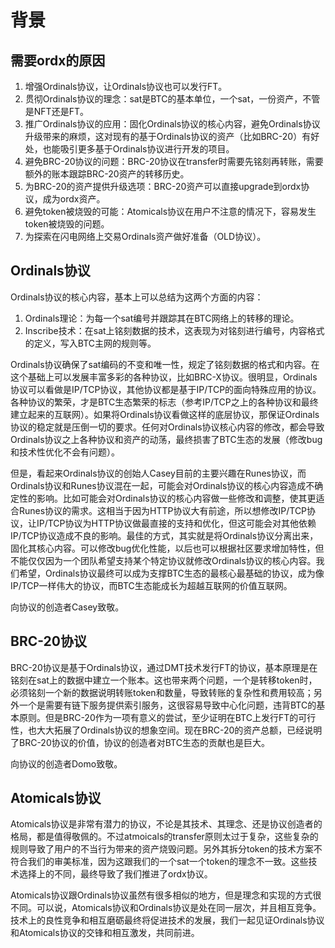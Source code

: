 背景
=====


需要ordx的原因
-----
1. 增强Ordinals协议，让Ordinals协议也可以发行FT。
2. 贯彻Ordinals协议的理念：sat是BTC的基本单位，一个sat，一份资产，不管是NFT还是FT。
3. 推广Ordinals协议的应用：固化Ordinals协议的核心内容，避免Ordinals协议升级带来的麻烦，这对现有的基于Ordinals协议的资产（比如BRC-20）有好处，也能吸引更多基于Ordinals协议进行开发的项目。
4. 避免BRC-20协议的问题：BRC-20协议在transfer时需要先铭刻再转账，需要额外的账本跟踪BRC-20资产的转移历史。
5. 为BRC-20的资产提供升级选项：BRC-20资产可以直接upgrade到ordx协议，成为ordx资产。
6. 避免token被烧毁的可能：Atomicals协议在用户不注意的情况下，容易发生token被烧毁的问题。
7. 为探索在闪电网络上交易Ordinals资产做好准备（OLD协议）。


Ordinals协议
-----
Ordinals协议的核心内容，基本上可以总结为这两个方面的内容：
1. Ordinals理论：为每一个sat编号并跟踪其在BTC网络上的转移的理论。
2. Inscribe技术：在sat上铭刻数据的技术，这表现为对铭刻进行编号，内容格式的定义，写入BTC主网的规则等。

Ordinals协议确保了sat编码的不变和唯一性，规定了铭刻数据的格式和内容。在这个基础上可以发展丰富多彩的各种协议，比如BRC-X协议。很明显，Ordinals协议可以看做是IP/TCP协议，其他协议都是基于IP/TCP的面向特殊应用的协议。各种协议的繁荣，才是BTC生态繁荣的标志（参考IP/TCP之上的各种协议和最终建立起来的互联网）。如果将Ordinals协议看做这样的底层协议，那保证Ordinals协议的稳定就是压倒一切的要求。任何对Ordinals协议核心内容的修改，都会导致Ordinals协议之上各种协议和资产的动荡，最终损害了BTC生态的发展（修改bug和技术性优化不会有问题）。  


但是，看起来Ordinals协议的创始人Casey目前的主要兴趣在Runes协议，而Ordinals协议和Runes协议混在一起，可能会对Ordinals协议的核心内容造成不确定性的影响。比如可能会对Ordinals协议的核心内容做一些修改和调整，使其更适合Runes协议的需求。这相当于因为HTTP协议大有前途，所以想修改IP/TCP协议，让IP/TCP协议为HTTP协议做最直接的支持和优化，但这可能会对其他依赖IP/TCP协议造成不良的影响。最佳的方式，其实就是将Ordinals协议分离出来，固化其核心内容。可以修改bug优化性能，以后也可以根据社区要求增加特性，但不能仅仅因为一个团队希望支持某个特定协议就修改Ordinals协议的核心内容。我们希望，Ordinals协议最终可以成为支撑BTC生态的最核心最基础的协议，成为像IP/TCP一样伟大的协议，而BTC生态能成长为超越互联网的价值互联网。


向协议的创造者Casey致敬。  


BRC-20协议
-----
BRC-20协议是基于Ordinals协议，通过DMT技术发行FT的协议，基本原理是在铭刻在sat上的数据中建立一个账本。这也带来两个问题，一个是转移token时，必须铭刻一个新的数据说明转账token和数量，导致转账的复杂性和费用较高；另外一个是需要有链下服务提供索引服务，这很容易导致中心化问题，违背BTC的基本原则。但是BRC-20作为一项有意义的尝试，至少证明在BTC上发行FT的可行性，也大大拓展了Ordinals协议的想象空间。现在BRC-20的资产总额，已经说明了BRC-20协议的价值，协议的创造者对BTC生态的贡献也是巨大。

向协议的创造者Domo致敬。  


Atomicals协议
-----
Atomicals协议是非常有潜力的协议，不论是其技术、其理念、还是协议创造者的格局，都是值得敬佩的。不过atmoicals的transfer原则太过于复杂，这些复杂的规则导致了用户的不当行为带来的资产烧毁问题。另外其拆分token的技术方案不符合我们的审美标准，因为这跟我们的一个sat一个token的理念不一致。这些技术选择上的不同，最终导致了我们推进了ordx协议。  

Atomicals协议跟Ordinals协议虽然有很多相似的地方，但是理念和实现的方式很不同。可以说，Atomicals协议和Ordinals协议是处在同一层次，并且相互竞争。技术上的良性竞争和相互磨砺最终将促进技术的发展，我们一起见证Ordinals协议和Atomicals协议的交锋和相互激发，共同前进。


